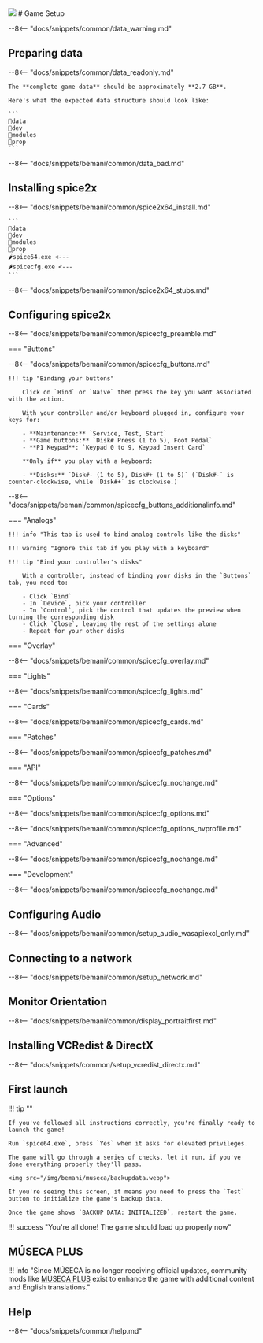 <img class="header-logo" src="/img/bemani/museca/logo.webp">
# Game Setup

--8<-- "docs/snippets/common/data_warning.md"

## Preparing data

--8<-- "docs/snippets/common/data_readonly.md"

    The **complete game data** should be approximately **2.7 GB**.
    
    Here's what the expected data structure should look like: 

    ```
    📂data
    📂dev
    📂modules
    📂prop
    ```

--8<-- "docs/snippets/bemani/common/data_bad.md"

## Installing spice2x

--8<-- "docs/snippets/bemani/common/spice2x64_install.md"

    ```
    📂data
    📂dev
    📂modules
    📂prop
    🌶️spice64.exe <---
    🌶️spicecfg.exe <---
    ```

--8<-- "docs/snippets/bemani/common/spice2x64_stubs.md"

## Configuring spice2x

--8<-- "docs/snippets/bemani/common/spicecfg_preamble.md"

=== "Buttons"

--8<-- "docs/snippets/bemani/common/spicecfg_buttons.md"

    !!! tip "Binding your buttons" 

        Click on `Bind` or `Naive` then press the key you want associated with the action.

        With your controller and/or keyboard plugged in, configure your keys for:  

        - **Maintenance:** `Service, Test, Start`
        - **Game buttons:** `Disk# Press (1 to 5), Foot Pedal`
        - **P1 Keypad**: `Keypad 0 to 9, Keypad Insert Card` 

        **Only if** you play with a keyboard:

        - **Disks:** `Disk#- (1 to 5), Disk#+ (1 to 5)` (`Disk#-` is counter-clockwise, while `Disk#+` is clockwise.)
  
--8<-- "docs/snippets/bemani/common/spicecfg_buttons_additionalinfo.md"
  
=== "Analogs"

    !!! info "This tab is used to bind analog controls like the disks"

    !!! warning "Ignore this tab if you play with a keyboard"

    !!! tip "Bind your controller's disks"

        With a controller, instead of binding your disks in the `Buttons` tab, you need to:

        - Click `Bind`
        - In `Device`, pick your controller
        - In `Control`, pick the control that updates the preview when turning the corresponding disk
        - Click `Close`, leaving the rest of the settings alone
        - Repeat for your other disks

=== "Overlay"

--8<-- "docs/snippets/bemani/common/spicecfg_overlay.md"

=== "Lights"

--8<-- "docs/snippets/bemani/common/spicecfg_lights.md"

=== "Cards"

--8<-- "docs/snippets/bemani/common/spicecfg_cards.md"

=== "Patches"

--8<-- "docs/snippets/bemani/common/spicecfg_patches.md"

=== "API"

--8<-- "docs/snippets/bemani/common/spicecfg_nochange.md"

=== "Options"

--8<-- "docs/snippets/bemani/common/spicecfg_options.md"

--8<-- "docs/snippets/bemani/common/spicecfg_options_nvprofile.md"

=== "Advanced"

--8<-- "docs/snippets/bemani/common/spicecfg_nochange.md"

=== "Development"

--8<-- "docs/snippets/bemani/common/spicecfg_nochange.md"

## Configuring Audio

--8<-- "docs/snippets/bemani/common/setup_audio_wasapiexcl_only.md"

## Connecting to a network

--8<-- "docs/snippets/bemani/common/setup_network.md"

## Monitor Orientation

--8<-- "docs/snippets/bemani/common/display_portraitfirst.md"

## Installing VCRedist & DirectX

--8<-- "docs/snippets/common/setup_vcredist_directx.md"

## First launch

!!! tip ""

    If you've followed all instructions correctly, you're finally ready to launch the game!

    Run `spice64.exe`, press `Yes` when it asks for elevated privileges.

    The game will go through a series of checks, let it run, if you've done everything properly they'll pass.

    <img src="/img/bemani/museca/backupdata.webp">

    If you're seeing this screen, it means you need to press the `Test` button to initialize the game's backup data.

    Once the game shows `BACKUP DATA: INITIALIZED`, restart the game.

!!! success "You're all done! The game should load up properly now"

## MÚSECA PLUS

!!! info "Since MÚSECA is no longer receiving official updates, community mods like [MÚSECA PLUS](https://museca.plus/) exist to enhance the game with additional content and English translations."

## Help

--8<-- "docs/snippets/common/help.md"